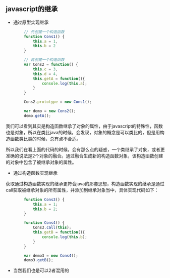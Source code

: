 ## javascript的继承

- 通过原型实现继承

````javascript
        // 先创建一个构造函数
        function Cons1() {
            this.a = 1,
            this.b = 2
        }

        // 再创建一个构造函数
        var Cons2 = function() {
            this.c = 3,
            this.d = 4,
            this.getA = function(){
                console.log(this.a);
            }
        }

        Cons2.prototype = new Cons1();

        var demo = new Cons2();
        demo.getA();
````

我们可以看到其实是构造函数继承了对象的属性，由于javascript的特殊性，函数也是对象，所以在类比java的时候，会发现，对象的概念是可以类比的，但是用构造函数类比类的时候，总有点不合适。

所以我们在看上面的代码的时候，会有那么点的疑惑，一个类继承了对象，或者更准确的说法是2个对象的融合。通过融合生成新的构造函数对象，该构造函数创建的对象中包含了被继承对象的属性。

- 通过构造函数实现继承

获取通过构造函数实现的继承更符合java的那套思想，构造函数实现的继承是通过call获取被继承对象的所有属性，并添加到继承对象当中，具体实现代码如下：

````javascript
        function Cons3() {
            this.a = 1;
            this.b = 2;
        }

        function Cons4() {
            Cons3.call(this);
            this.getB = function(){
                console.log(this.b);
            }
        }

        var demo3 = new Cons4();
        demo3.getB();
````

- 当然我们也是可以2者混用的

